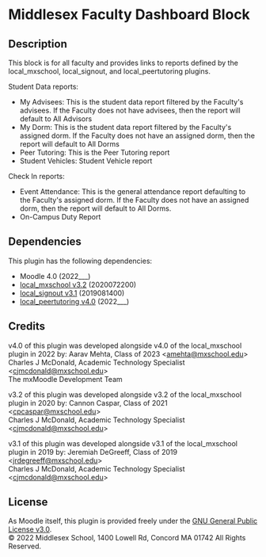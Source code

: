 # Middlesex Faculty Dashboard Block
## Description
This block is for all faculty and provides links to reports defined by the local_mxschool, local_signout, and local_peertutoring plugins.

Student Data reports:
- My Advisees: This is the student data report filtered by the Faculty's advisees. If the Faculty does not have advisees, then the report will default to All Advisors
- My Dorm: This is the student data report filtered by the Faculty's assigned dorm. If the Faculty does not have an assigned dorm, then the report will default to All Dorms
- Peer Tutoring: This is the Peer Tutoring report
- Student Vehicles: Student Vehicle report

Check In reports:
- Event Attendance: This is the general attendance report defaulting to the Faculty's assigned dorm. If the Faculty does not have an assigned dorm, then the report will default to All Dorms.
- On-Campus Duty Report

## Dependencies
This plugin has the following dependencies:
- Moodle 4.0 (2022___)
- [local_mxschool v3.2](/local/mxschool/README.md) (2020072200)
- [local_signout v3.1](/local/mxschool/README.md) (2019081400)
- [local_peertutoring v4.0](/local/peertutoring/README.md) (2022___)

## Credits
v4.0 of this plugin was developed alongside v4.0 of the local_mxschool plugin in 2022 by:
Aarav Mehta, Class of 2023 \<amehta@mxschool.edu\>  
Charles J McDonald, Academic Technology Specialist \<cjmcdonald@mxschool.edu\>  
The mxMoodle Development Team

v3.2 of this plugin was developed alongside v3.2 of the local_mxschool plugin in 2020 by:
Cannon Caspar, Class of 2021 \<cpcaspar@mxschool.edu\>  
Charles J McDonald, Academic Technology Specialist \<cjmcdonald@mxschool.edu\>

v3.1 of this plugin was developed alongside v3.1 of the local_mxschool plugin in 2019 by:
Jeremiah DeGreeff, Class of 2019 \<jrdegreeff@mxschool.edu\>  
Charles J McDonald, Academic Technology Specialist \<cjmcdonald@mxschool.edu\>

## License
As Moodle itself, this plugin is provided freely under the [GNU General Public License v3.0](/COPYING.txt).  
© 2022 Middlesex School, 1400 Lowell Rd, Concord MA 01742 All Rights Reserved.
